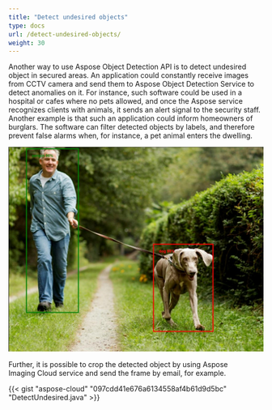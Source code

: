 ```yaml
---
title: "Detect undesired objects"
type: docs
url: /detect-undesired-objects/
weight: 30
---
```


Another way to use Aspose Object Detection API is to detect undesired object in secured areas. An application could constantly receive images from CCTV camera and send them to Aspose Object Detection Service to detect anomalies on it. For instance, such software could be used in a hospital or cafes where no pets allowed, and once the Aspose service recognizes clients with animals, it sends an alert signal to the security staff. Another example is that such an application could inform homeowners of burglars. The software can filter detected objects by labels, and therefore prevent false alarms when, for instance, a pet animal enters the dwelling.



![todo:image_alt_text](detect-undesired-objects_1.jpeg)



Further, it is possible to crop the detected object by using Aspose Imaging Cloud service and send the frame by email, for example. 



{{< gist "aspose-cloud" "097cdd41e676a6134558af4b61d9d5bc" "DetectUndesired.java" >}}
